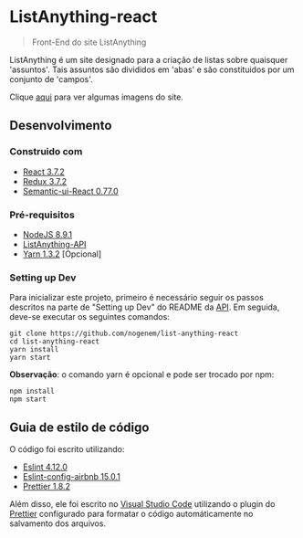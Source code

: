 # ListAnything-react

> Front-End do site ListAnything

ListAnything é um site designado para a criação de listas sobre quaisquer 'assuntos'.
Tais assuntos são divididos em 'abas' e são constituidos por um conjunto de 'campos'.

Clique [aqui](https://imgur.com/a/K2s8p) para ver algumas imagens do site.

## Desenvolvimento

### Construido com

* [React 3.7.2](https://www.npmjs.com/package/react)
* [Redux 3.7.2](https://www.npmjs.com/package/redux)
* [Semantic-ui-React 0.77.0](https://www.npmjs.com/package/semantic-ui-react)

### Pré-requisitos

* [NodeJS 8.9.1](https://nodejs.org/en/)
* [ListAnything-API](https://github.com/nogenem/list-anything-api)
* [Yarn 1.3.2](https://yarnpkg.com/pt-BR/) [Opcional]

### Setting up Dev

Para inicializar este projeto, primeiro é necessário seguir os passos descritos na parte de "Setting up Dev" do README da [API](https://github.com/nogenem/list-anything-api).
Em seguida, deve-se executar os seguintes comandos:
```shell
git clone https://github.com/nogenem/list-anything-react
cd list-anything-react
yarn install
yarn start
```

**Observação**: o comando yarn é opcional e pode ser trocado por npm:
```shell
npm install
npm start
```

## Guia de estilo de código

O código foi escrito utilizando:
* [Eslint 4.12.0](https://www.npmjs.com/package/eslint)
* [Eslint-config-airbnb 15.0.1](https://www.npmjs.com/package/eslint-config-airbnb)
* [Prettier 1.8.2](https://www.npmjs.com/package/prettier)

Além disso, ele foi escrito no [Visual Studio Code](https://code.visualstudio.com/) utilizando o plugin do [Prettier](https://marketplace.visualstudio.com/items?itemName=esbenp.prettier-vscode) configurado para formatar o código automáticamente no salvamento dos arquivos.
